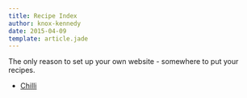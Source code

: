 ```yaml
---
title: Recipe Index
author: knox-kennedy
date: 2015-04-09
template: article.jade
---
```


The only reason to set up your own website - somewhere to put your recipes.

* [Chilli](/recipes/chilli/)
